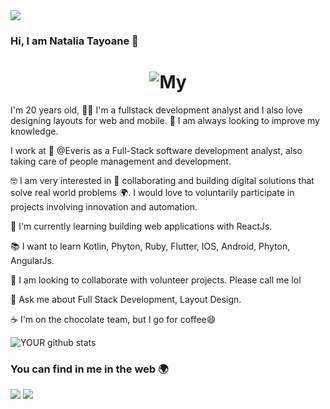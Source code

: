<img src="https://github.com/pr2tik1/pr2tik1/blob/master/IMAGE-NAME">

### Hi, I am Natalia Tayoane 👋

<h1 align="center">
  <img alt="My" title="#My" src="./assets/banner.gif" />
</h1>

I'm 20 years old, 👨‍💻 I'm a fullstack development analyst and I also love designing layouts for web and mobile. 🧐 I am always looking to improve my knowledge.

I work at 💼 @Everis as a Full-Stack software development analyst, also taking care of people management and development.

🤓 I am very interested in 🤝 collaborating and building digital solutions that solve real world problems 🌍. I would love to voluntarily participate in projects involving innovation and automation.

🚀 I'm currently learning building web applications with ReactJs.

📚 I want to learn Kotlin, Phyton, Ruby, Flutter, IOS, Android, Phyton, AngularJs.

👯 I am looking to collaborate with volunteer projects. Please call me lol

💬 Ask me about Full Stack Development, Layout Design.

☕ I'm on the chocolate team, but I go for coffee😄


![YOUR github stats](https://github-readme-stats.vercel.app/api?username=Natayoane)

<h3> You can find in me in the web 🌍</h3>

[<img src="https://img.shields.io/badge/linkedin-%230077B5.svg?&style=for-the-badge&logo=linkedin&logoColor=white" />](https://www.linkedin.com/in/natalia-tayoane/) 
[<img src = "https://img.shields.io/badge/instagram-%23E4405F.svg?&style=for-the-badge&logo=instagram&logoColor=white">](https://www.instagram.com/tayoane_borges/) 
